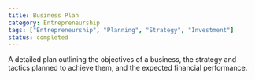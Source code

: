 ```yaml
---
title: Business Plan
category: Entrepreneurship
tags: ["Entrepreneurship", "Planning", "Strategy", "Investment"]
status: completed
---
```

A detailed plan outlining the objectives of a business, the strategy and tactics planned to achieve them, and the expected financial performance.